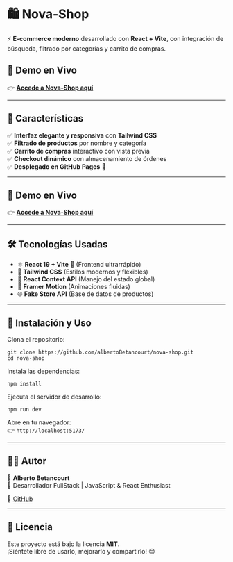 # 🛍️ Nova-Shop
  
⚡ **E-commerce moderno** desarrollado con **React + Vite**, con integración de búsqueda, filtrado por categorías y carrito de compras.

## 🎥 **Demo en Vivo**
👉 **[Accede a Nova-Shop aquí](https://albertoBetancourt.github.io/nova-shop/)**  

---

## 🌟 Características

✅ **Interfaz elegante y responsiva** con **Tailwind CSS**  
✅ **Filtrado de productos** por nombre y categoría  
✅ **Carrito de compras** interactivo con vista previa  
✅ **Checkout dinámico** con almacenamiento de órdenes  
✅ **Desplegado en GitHub Pages** 🚀  

---

## 🎥 **Demo en Vivo**
👉 **[Accede a Nova-Shop aquí](https://albertoBetancourt.github.io/nova-shop/)**  

---

## 🛠️ **Tecnologías Usadas**
- ⚛️ **React 19 + Vite** 🚀 (Frontend ultrarrápido)
- 🎨 **Tailwind CSS** (Estilos modernos y flexibles)
- 🛒 **React Context API** (Manejo del estado global)
- 🔄 **Framer Motion** (Animaciones fluidas)
- 🌐 **Fake Store API** (Base de datos de productos)

---

## 🚀 **Instalación y Uso**

Clona el repositorio:

```
git clone https://github.com/albertoBetancourt/nova-shop.git
cd nova-shop
```

Instala las dependencias:

```
npm install
```

Ejecuta el servidor de desarrollo:

```
npm run dev
```

Abre en tu navegador:  
👉 `http://localhost:5173/`

---

## 👨‍💻 **Autor**
📌 **Alberto Betancourt**  
🚀 Desarrollador FullStack | JavaScript & React Enthusiast  
 
🐙 [GitHub](https://github.com/albertoBetancourt) 

---

## 📜 **Licencia**
Este proyecto está bajo la licencia **MIT**.  
¡Siéntete libre de usarlo, mejorarlo y compartirlo! 😊
